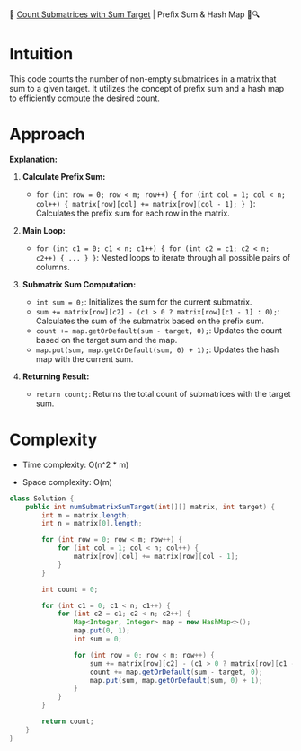 🎯 [Count Submatrices with Sum Target](https://leetcode.com/problems/number-of-submatrices-that-sum-to-target/description/?envType=daily-question&envId=2024-01-28) | Prefix Sum & Hash Map 🧩🔍
# Intuition
<!-- Describe your first thoughts on how to solve this problem. -->
This code counts the number of non-empty submatrices in a matrix that sum to a given target. It utilizes the concept of prefix sum and a hash map to efficiently compute the desired count.

# Approach
<!-- Describe your approach to solving the problem. -->

**Explanation:**
1. **Calculate Prefix Sum:**
    - `for (int row = 0; row < m; row++) { for (int col = 1; col < n; col++) { matrix[row][col] += matrix[row][col - 1]; } }`: Calculates the prefix sum for each row in the matrix.

2. **Main Loop:**
    - `for (int c1 = 0; c1 < n; c1++) { for (int c2 = c1; c2 < n; c2++) { ... } }`: Nested loops to iterate through all possible pairs of columns.

3. **Submatrix Sum Computation:**
    - `int sum = 0;`: Initializes the sum for the current submatrix.
    - `sum += matrix[row][c2] - (c1 > 0 ? matrix[row][c1 - 1] : 0);`: Calculates the sum of the submatrix based on the prefix sum.
    - `count += map.getOrDefault(sum - target, 0);`: Updates the count based on the target sum and the map.
    - `map.put(sum, map.getOrDefault(sum, 0) + 1);`: Updates the hash map with the current sum.

4. **Returning Result:**
    - `return count;`: Returns the total count of submatrices with the target sum.

# Complexity
- Time complexity: O(n^2 * m)
<!-- Add your time complexity here, e.g. $$O(n^2 \times m)$$ -->

- Space complexity: O(m)
<!-- Add your space complexity here, e.g. $$O(m)$$ -->
```java
class Solution {
    public int numSubmatrixSumTarget(int[][] matrix, int target) {
        int m = matrix.length;
        int n = matrix[0].length;

        for (int row = 0; row < m; row++) {
            for (int col = 1; col < n; col++) {
                matrix[row][col] += matrix[row][col - 1];
            }
        }

        int count = 0;

        for (int c1 = 0; c1 < n; c1++) {
            for (int c2 = c1; c2 < n; c2++) {
                Map<Integer, Integer> map = new HashMap<>();
                map.put(0, 1);
                int sum = 0;

                for (int row = 0; row < m; row++) {
                    sum += matrix[row][c2] - (c1 > 0 ? matrix[row][c1 - 1] : 0);
                    count += map.getOrDefault(sum - target, 0);
                    map.put(sum, map.getOrDefault(sum, 0) + 1);
                }
            }
        }

        return count;
    }
}
